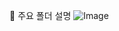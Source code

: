 📂 주요 폴더 설명
![Image](https://github.com/user-attachments/assets/b4c8bed5-644a-4807-8448-805d594f9e26)
